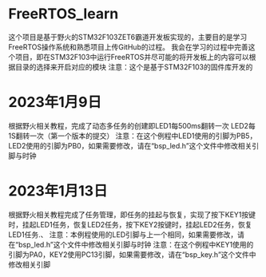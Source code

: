 # FreeRTOS_learn
这个项目是基于野火的STM32F103ZET6霸道开发板实现的，主要目的是学习FreeRTOS操作系统和熟悉项目上传GitHub的过程。
我会在学习的过程中完善这个项目，即在STM32F103中运行FreeRTOS并尽可能的将开发板上的内容可以根据目录的选择来开启对应的模块
注意：这个是基于STM32F103的固件库开发的
# 2023年1月9日
 根据野火相关教程，完成了动态多任务的创建即LED1每500ms翻转一次 LED2每1S翻转一次（第一个版本的提交）
注意：在这个例程中LED1使用的引脚为PB5，LED2使用的引脚为PB0，如果需要修改，请在“bsp_led.h”这个文件中修改相关引脚与时钟
# 2023年1月13日
  根据野火相关教程完成了任务管理，即任务的挂起与恢复，实现了按下KEY1按键时，挂起LED1任务，恢复LED2任务，按下KEY2按键时，挂起LED2任务，恢复LED1任务.、
注意：本例程使用的LED引脚与上一个相同，如果需要修改，请在“bsp_led.h”这个文件中修改相关引脚与时钟
注意：在这个例程中KEY1使用的引脚为PA0，KEY2使用PC13引脚，如果需要修改，请在“bsp_key.h”这个文件中修改相关引脚